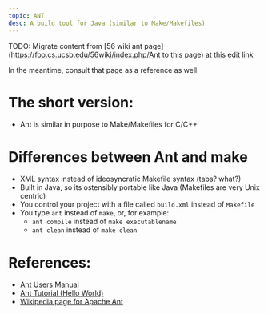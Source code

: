 ```yaml
---
topic: ANT
desc: A build tool for Java (similar to Make/Makefiles)
---
```


TODO: Migrate content from [56 wiki ant page](https://foo.cs.ucsb.edu/56wiki/index.php/Ant to this page)
at [this edit link](https://github.com/UCSB-CS56-pconrad/UCSB-CS56-pconrad.github.io/edit/master/_topics/ant.md)

In the meantime, consult that page as a reference as well.

# The short version:

* Ant is similar in purpose to Make/Makefiles for C/C++

# Differences between Ant and make

* XML syntax instead of ideosyncratic Makefile syntax (tabs? what?)
* Built in Java, so its ostensibly portable like Java (Makefiles are very Unix centric)
* You control your project with a file called `build.xml` instead of `Makefile`
* You type `ant` instead of `make`, or, for example: 
    * `ant compile` instead of `make executablename`
    * `ant clean` instead of `make clean`


# References:

* [Ant Users Manual](https://ant.apache.org/manual/)
* [Ant Tutorial (Hello World)](https://ant.apache.org/manual/tutorial-HelloWorldWithAnt.html)
* [Wikipedia page for Apache Ant](https://en.wikipedia.org/wiki/Apache_Ant)
